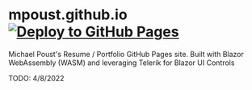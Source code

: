 # mpoust.github.io [![Deploy to GitHub Pages](https://github.com/mpoust/mpoust.github.io/actions/workflows/main.yml/badge.svg?branch=master)](https://github.com/mpoust/mpoust.github.io/actions/workflows/main.yml)

Michael Poust's Resume / Portfolio GitHub Pages site. Built with Blazor WebAssembly (WASM) and leveraging Telerik for Blazor UI Controls

TODO: 4/8/2022
